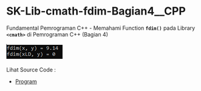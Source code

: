 # SK-Lib-cmath-fdim-Bagian4__CPP
Fundamental Pemrograman C++ - Memahami Function <code><b>fdim()</b></code> pada Library <code><b>&lt;cmath></b></code> di Pemrograman C++ (Bagian 4)<br><br>
<img src="https://github.com/RizkyKhapidsyah/SK-Lib-cmath-fdim-Bagian4__CPP/blob/master/SK-Lib-cmath-fdim-Bagian4__CPP/result/001.PNG"><br><br>
Lihat Source Code : <br>
- <a href="https://github.com/RizkyKhapidsyah/SK-Lib-cmath-fdim-Bagian4__CPP/blob/master/SK-Lib-cmath-fdim-Bagian4__CPP/Source.cpp">Program</a>
